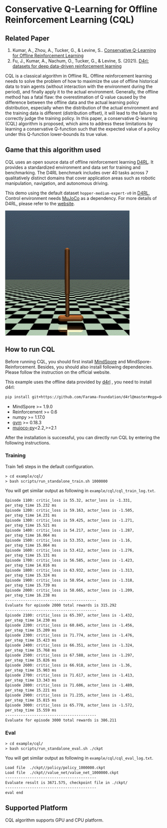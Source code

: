 # Conservative Q-Learning for Offline Reinforcement Learning (CQL)

## Related Paper

1. Kumar, A., Zhou, A., Tucker, G., & Levine, S.. [Conservative Q-Learning for Offline Reinforcement Learning](https://arxiv.org/abs/2006.04779)
2. Fu, J., Kumar, A., Nachum, O., Tucker, G., & Levine, S. (2021). [D4rl: datasets for deep data-driven reinforcement learning](https://arxiv.org/abs/2004.07219)

CQL is a classical algorithm in Offline RL. Offline reinforcement learning needs to solve the problem of how to maximize the use of offline historical data to train agents (without interaction with the environment during the period), and finally apply it to the actual environment. Generally, the offline method has a fatal flaw: the overestimation of Q value caused by the difference between the offline data and the actual learning policy distribution, especially when the distribution of the actual environment and the training data is different (distribution offset), it will lead to the failure to correctly judge the training policy.
In this paper, a conservative Q-learning (CQL) algorithm is proposed, which aims to address these limitations by learning a conservative Q-function such that the expected value of a policy under this Q-function lower-bounds its true value.

## Game that this algorithm used

CQL uses an open source data of offline reinforcement learning [D4RL](https://arxiv.org/abs/2004.07219).
It provides a standardized environment and data set for training and benchmarking. The D4RL benchmark includes over 40 tasks across 7 qualitatively distinct domains that cover application areas such as robotic manipulation, navigation, and autonomous driving.

This demo using the default dataset `hopper-medium-expert-v0` in [D4RL](https://github.com/Farama-Foundation/D4RL), Control environment needs [MuJoCo](https://github.com/openai/mujoco-py) as a dependency. For more details of D4RL, please refer to the [website](https://sites.google.com/view/d4rl/home).

<img src="../../docs/images/hopper.gif" alt="hopper" style="zoom:80%;" />

## How to run CQL

Before running CQL, you should first install [MindSpore](https://www.mindspore.cn/install) and MindSpore-Reinforcement. Besides, you should also install following dependencies. Please follow the instruction on the official website.

This example uses the offline data provided by [d4rl](https://github.com/Farama-Foundation/d4rl) , you need to install d4rl:

```bash
pip install git+https://github.com/Farama-Foundation/d4rl@master#egg=d4rl
```

- MindSpore >= 1.9.0
- Reinforcement >= 0.6
- numpy >= 1.17.0
- [gym](https://github.com/openai/gym) >= 0.18.3
- [mujoco-py](https://github.com/openai/mujoco-py)<2.2,>=2.1

After the installation is successful, you can directly run CQL by entering the following instructions.

### Training

Train 1e6 steps in the default configuration.

```shell
> cd example/cql/
> bash scripts/run_standalone_train.sh 1000000
```

You will get similar output as following in `example/cql/cql_train_log.txt`.

```shell
Episode 1100: critic_loss is 55.32, actor_loss is -1.331, per_step_time 15.232 ms
Episode 1200: critic_loss is 59.163, actor_loss is -1.505, per_step_time 14.231 ms
Episode 1300: critic_loss is 59.425, actor_loss is -1.271, per_step_time 15.521 ms
Episode 1400: critic_loss is 54.217, actor_loss is -1.287, per_step_time 16.064 ms
Episode 1500: critic_loss is 53.353, actor_loss is -1.16, per_step_time 15.864 ms
Episode 1600: critic_loss is 53.412, actor_loss is -1.276, per_step_time 15.131 ms
Episode 1700: critic_loss is 56.585, actor_loss is -1.423, per_step_time 14.816 ms
Episode 1800: critic_loss is 63.932, actor_loss is -1.313, per_step_time 15.324 ms
Episode 1900: critic_loss is 58.954, actor_loss is -1.318, per_step_time 15.739 ms
Episode 2000: critic_loss is 58.665, actor_loss is -1.209, per_step_time 16.238 ms
-----------------------------------------
Evaluate for episode 2000 total rewards is 315.292
-----------------------------------------
Episode 2100: critic_loss is 65.397, actor_loss is -1.432, per_step_time 14.230 ms
Episode 2200: critic_loss is 60.845, actor_loss is -1.456, per_step_time 15.209 ms
Episode 2300: critic_loss is 71.774, actor_loss is -1.476, per_step_time 15.423 ms
Episode 2400: critic_loss is 66.351, actor_loss is -1.324, per_step_time 15.768 ms
Episode 2500: critic_loss is 67.588, actor_loss is -1.297, per_step_time 15.826 ms
Episode 2600: critic_loss is 66.918, actor_loss is -1.36, per_step_time 15.903 ms
Episode 2700: critic_loss is 71.617, actor_loss is -1.413, per_step_time 13.343 ms
Episode 2800: critic_loss is 71.606, actor_loss is -1.489, per_step_time 15.221 ms
Episode 2900: critic_loss is 71.235, actor_loss is -1.451, per_step_time 15.815 ms
Episode 3000: critic_loss is 65.778, actor_loss is -1.572, per_step_time 15.559 ms
-----------------------------------------
Evaluate for episode 3000 total rewards is 386.211
```

### Eval

```shell
> cd example/cql/
> bash scripts/run_standalone_eval.sh ./ckpt
```

You will get similar output as following in  `example/cql/cql_eval_log.txt`.

```shell
Load file  ./ckpt//policy/policy_1000000.ckpt
Load file  ./ckpt//value_net/value_net_1000000.ckpt
-----------------------------------------
Evaluate result is 3671.575, checkpoint file in ./ckpt/
-----------------------------------------
eval end
```

## Supported Platform

CQL algorithm supports GPU and CPU platform.

